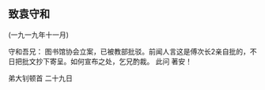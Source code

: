 ## 致袁守和

(一九一九年十一月)

守和吾兄：
图书馆协会立案，已被教部批驳。前闻人言这是傅次长2亲自批的，不日把批文抄下寄呈。如何宣布之处，乞兄酌裁。
此问
著安！

弟大钊顿首
二十九日


